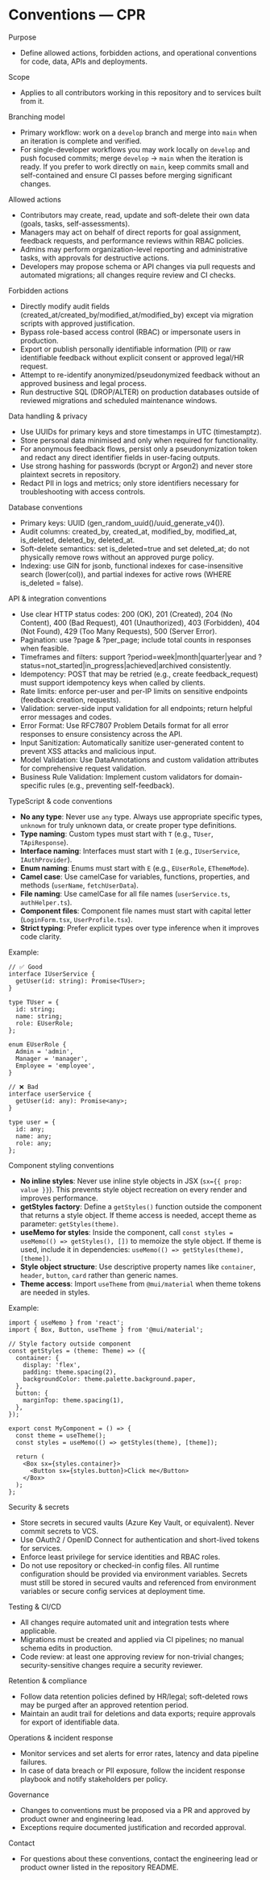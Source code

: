 # Conventions — CPR

Purpose
- Define allowed actions, forbidden actions, and operational conventions for code, data, APIs and deployments.

Scope
- Applies to all contributors working in this repository and to services built from it.

Branching model
- Primary workflow: work on a `develop` branch and merge into `main` when an iteration is complete and verified.
- For single-developer workflows you may work locally on `develop` and push focused commits; merge `develop` -> `main` when the iteration is ready. If you prefer to work directly on `main`, keep commits small and self-contained and ensure CI passes before merging significant changes.


Allowed actions
- Contributors may create, read, update and soft-delete their own data (goals, tasks, self-assessments).
- Managers may act on behalf of direct reports for goal assignment, feedback requests, and performance reviews within RBAC policies.
- Admins may perform organization-level reporting and administrative tasks, with approvals for destructive actions.
- Developers may propose schema or API changes via pull requests and automated migrations; all changes require review and CI checks.

Forbidden actions
- Directly modify audit fields (created_at/created_by/modified_at/modified_by) except via migration scripts with approved justification.
- Bypass role-based access control (RBAC) or impersonate users in production.
- Export or publish personally identifiable information (PII) or raw identifiable feedback without explicit consent or approved legal/HR request.
- Attempt to re-identify anonymized/pseudonymized feedback without an approved business and legal process.
- Run destructive SQL (DROP/ALTER) on production databases outside of reviewed migrations and scheduled maintenance windows.

Data handling & privacy
- Use UUIDs for primary keys and store timestamps in UTC (timestamptz).
- Store personal data minimised and only when required for functionality.
- For anonymous feedback flows, persist only a pseudonymization token and redact any direct identifier fields in user-facing outputs.
- Use strong hashing for passwords (bcrypt or Argon2) and never store plaintext secrets in repository.
- Redact PII in logs and metrics; only store identifiers necessary for troubleshooting with access controls.

Database conventions
- Primary keys: UUID (gen_random_uuid()/uuid_generate_v4()).
- Audit columns: created_by, created_at, modified_by, modified_at, is_deleted, deleted_by, deleted_at.
- Soft-delete semantics: set is_deleted=true and set deleted_at; do not physically remove rows without an approved purge policy.
- Indexing: use GIN for jsonb, functional indexes for case-insensitive search (lower(col)), and partial indexes for active rows (WHERE is_deleted = false).

API & integration conventions
- Use clear HTTP status codes: 200 (OK), 201 (Created), 204 (No Content), 400 (Bad Request), 401 (Unauthorized), 403 (Forbidden), 404 (Not Found), 429 (Too Many Requests), 500 (Server Error).
- Pagination: use ?page & ?per_page; include total counts in responses when feasible.
- Timeframes and filters: support ?period=week|month|quarter|year and ?status=not_started|in_progress|achieved|archived consistently.
- Idempotency: POST that may be retried (e.g., create feedback_request) must support idempotency keys when called by clients.
- Rate limits: enforce per-user and per-IP limits on sensitive endpoints (feedback creation, requests).
- Validation: server-side input validation for all endpoints; return helpful error messages and codes.
- Error Format: Use RFC7807 Problem Details format for all error responses to ensure consistency across the API.
- Input Sanitization: Automatically sanitize user-generated content to prevent XSS attacks and malicious input.
- Model Validation: Use DataAnnotations and custom validation attributes for comprehensive request validation.
- Business Rule Validation: Implement custom validators for domain-specific rules (e.g., preventing self-feedback).

TypeScript & code conventions
- **No any type**: Never use `any` type. Always use appropriate specific types, `unknown` for truly unknown data, or create proper type definitions.
- **Type naming**: Custom types must start with `T` (e.g., `TUser`, `TApiResponse`).
- **Interface naming**: Interfaces must start with `I` (e.g., `IUserService`, `IAuthProvider`).
- **Enum naming**: Enums must start with `E` (e.g., `EUserRole`, `EThemeMode`).
- **Camel case**: Use camelCase for variables, functions, properties, and methods (`userName`, `fetchUserData`).
- **File naming**: Use camelCase for all file names (`userService.ts`, `authHelper.ts`).
- **Component files**: Component file names must start with capital letter (`LoginForm.tsx`, `UserProfile.tsx`).
- **Strict typing**: Prefer explicit types over type inference when it improves code clarity.

Example:
```tsx
// ✅ Good
interface IUserService {
  getUser(id: string): Promise<TUser>;
}

type TUser = {
  id: string;
  name: string;
  role: EUserRole;
};

enum EUserRole {
  Admin = 'admin',
  Manager = 'manager',
  Employee = 'employee',
}

// ❌ Bad
interface userService {
  getUser(id: any): Promise<any>;
}

type user = {
  id: any;
  name: any;
  role: any;
};
```

Component styling conventions
- **No inline styles**: Never use inline style objects in JSX (`sx={{ prop: value }}`). This prevents style object recreation on every render and improves performance.
- **getStyles factory**: Define a `getStyles()` function outside the component that returns a style object. If theme access is needed, accept theme as parameter: `getStyles(theme)`.
- **useMemo for styles**: Inside the component, call `const styles = useMemo(() => getStyles(), [])` to memoize the style object. If theme is used, include it in dependencies: `useMemo(() => getStyles(theme), [theme])`.
- **Style object structure**: Use descriptive property names like `container`, `header`, `button`, `card` rather than generic names.
- **Theme access**: Import `useTheme` from `@mui/material` when theme tokens are needed in styles.

Example:
```tsx
import { useMemo } from 'react';
import { Box, Button, useTheme } from '@mui/material';

// Style factory outside component
const getStyles = (theme: Theme) => ({
  container: {
    display: 'flex',
    padding: theme.spacing(2),
    backgroundColor: theme.palette.background.paper,
  },
  button: {
    marginTop: theme.spacing(1),
  },
});

export const MyComponent = () => {
  const theme = useTheme();
  const styles = useMemo(() => getStyles(theme), [theme]);
  
  return (
    <Box sx={styles.container}>
      <Button sx={styles.button}>Click me</Button>
    </Box>
  );
};
```

Security & secrets
- Store secrets in secured vaults (Azure Key Vault, or equivalent). Never commit secrets to VCS.
- Use OAuth2 / OpenID Connect for authentication and short-lived tokens for services.
- Enforce least privilege for service identities and RBAC roles.
- Do not use repository or checked-in config files. All runtime configuration should be provided via environment variables. Secrets must still be stored in secured vaults and referenced from environment variables or secure config services at deployment time.

Testing & CI/CD
- All changes require automated unit and integration tests where applicable.
- Migrations must be created and applied via CI pipelines; no manual schema edits in production.
- Code review: at least one approving review for non-trivial changes; security-sensitive changes require a security reviewer.

Retention & compliance
- Follow data retention policies defined by HR/legal; soft-deleted rows may be purged after an approved retention period.
- Maintain an audit trail for deletions and data exports; require approvals for export of identifiable data.

Operations & incident response
- Monitor services and set alerts for error rates, latency and data pipeline failures.
- In case of data breach or PII exposure, follow the incident response playbook and notify stakeholders per policy.

Governance
- Changes to conventions must be proposed via a PR and approved by product owner and engineering lead.
- Exceptions require documented justification and recorded approval.

Contact
- For questions about these conventions, contact the engineering lead or product owner listed in the repository README.
